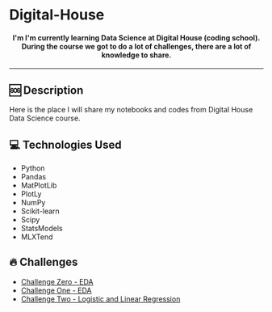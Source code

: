 # Digital-House

<h4 align="center">
  I'm I'm currently learning Data Science at Digital House (coding school). During the course we got to do a lot of challenges, there are a lot of knowledge to share.
</h4>

---
## 🆘 Description

Here is the place I will share my notebooks and codes from Digital House Data Science course.

## 💻 Technologies Used
- Python
- Pandas
- MatPlotLib
- PlotLy
- NumPy
- Scikit-learn
- Scipy
- StatsModels
- MLXTend

## 🔥 Challenges
- [Challenge Zero - EDA](https://github.com/thiago-osorio/digital-house/blob/main/desafio_0/Desafio_0.ipynb)
- [Challenge One - EDA](https://github.com/thiago-osorio/digital-house/blob/main/desafio_1/Desafio_1.ipynb)
- [Challenge Two - Logistic and Linear Regression](https://github.com/thiago-osorio/digital-house/blob/main/desafio_2/Desafio_2.ipynb)
